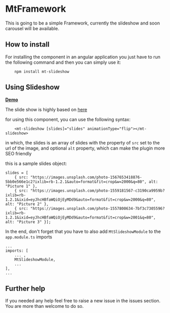 # MtFramework

This is going to be a simple Framework, currently the slideshow and soon carousel will be available.

## How to install

For installing the component in an angular application you just have to run the following command and then you can simply use it:

        npm install mt-slideshow



## Using Slideshow
 [**Demo**](https://brampeirs.github.io/angular-carousel/)  

The slide show is highly based on [here](https://github.com/brampeirs/angular-carousel)

for using this component, you can use the following syntax:

        <mt-slideshow [slides]="slides" animationType="flip"></mt-slideshow>

in which, the slides is an array of slides with the property of `src` set to the url of the image, and optional `alt` property, which can make the plugin more SEO friendly

this is a sample slides object:

    slides = [
        { src: "https://images.unsplash.com/photo-1567653418876-5bb0e566e1c2?ixlib=rb-1.2.1&auto=format&fit=crop&w=2000&q=80", alt: "Picture 1" },
        { src: "https://images.unsplash.com/photo-1559181567-c3190ca9959b?ixlib=rb-1.2.1&ixid=eyJhcHBfaWQiOjEyMDd9&auto=format&fit=crop&w=2000&q=80", alt: "Picture 2" },
        { src: "https://images.unsplash.com/photo-1557800634-7bf3c7305596?ixlib=rb-1.2.1&ixid=eyJhcHBfaWQiOjEyMDd9&auto=format&fit=crop&w=2001&q=80", alt: "Picture 3" }];

In the end, don't forget that you have to also add `MtSlideshowModule` to the `app.module.ts` imports

    ...
    imports: [
        ... ,
        MtSlideshowModule,
        ...
    ],
    ...
## Further help

If you needed any help feel free to raise a new issue in the issues section. You are more than welcome to do so.
